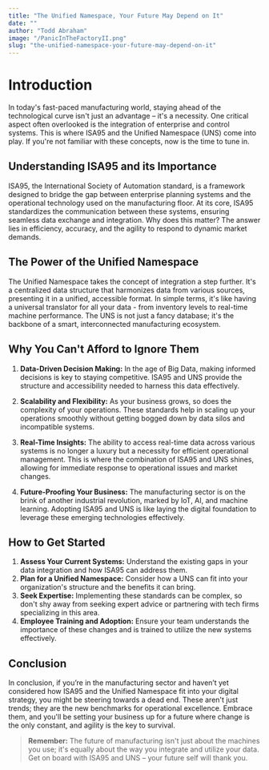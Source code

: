 ```yaml
---
title: "The Unified Namespace, Your Future May Depend on It"
date: ""
author: "Todd Abraham"
image: "/PanicInTheFactoryII.png"
slug: "the-unified-namespace-your-future-may-depend-on-it"
---
```


# Introduction

In today's fast-paced manufacturing world, staying ahead of the technological curve isn't just an advantage – it's a necessity. One critical aspect often overlooked is the integration of enterprise and control systems. This is where ISA95 and the Unified Namespace (UNS) come into play. If you're not familiar with these concepts, now is the time to tune in.

## Understanding ISA95 and its Importance

ISA95, the International Society of Automation standard, is a framework designed to bridge the gap between enterprise planning systems and the operational technology used on the manufacturing floor. At its core, ISA95 standardizes the communication between these systems, ensuring seamless data exchange and integration. Why does this matter? The answer lies in efficiency, accuracy, and the agility to respond to dynamic market demands.

## The Power of the Unified Namespace

The Unified Namespace takes the concept of integration a step further. It's a centralized data structure that harmonizes data from various sources, presenting it in a unified, accessible format. In simple terms, it's like having a universal translator for all your data - from inventory levels to real-time machine performance. The UNS is not just a fancy database; it's the backbone of a smart, interconnected manufacturing ecosystem.

## Why You Can't Afford to Ignore Them

1. **Data-Driven Decision Making:** In the age of Big Data, making informed decisions is key to staying competitive. ISA95 and UNS provide the structure and accessibility needed to harness this data effectively.

2. **Scalability and Flexibility:** As your business grows, so does the complexity of your operations. These standards help in scaling up your operations smoothly without getting bogged down by data silos and incompatible systems.

3. **Real-Time Insights:** The ability to access real-time data across various systems is no longer a luxury but a necessity for efficient operational management. This is where the combination of ISA95 and UNS shines, allowing for immediate response to operational issues and market changes.

4. **Future-Proofing Your Business:** The manufacturing sector is on the brink of another industrial revolution, marked by IoT, AI, and machine learning. Adopting ISA95 and UNS is like laying the digital foundation to leverage these emerging technologies effectively.

## How to Get Started

1. **Assess Your Current Systems:** Understand the existing gaps in your data integration and how ISA95 can address them.
2. **Plan for a Unified Namespace:** Consider how a UNS can fit into your organization's structure and the benefits it can bring.
3. **Seek Expertise:** Implementing these standards can be complex, so don't shy away from seeking expert advice or partnering with tech firms specializing in this area.
4. **Employee Training and Adoption:** Ensure your team understands the importance of these changes and is trained to utilize the new systems effectively.

## Conclusion

In conclusion, if you’re in the manufacturing sector and haven’t yet considered how ISA95 and the Unified Namespace fit into your digital strategy, you might be steering towards a dead end. These aren't just trends; they are the new benchmarks for operational excellence. Embrace them, and you'll be setting your business up for a future where change is the only constant, and agility is the key to survival.

> **Remember:** The future of manufacturing isn't just about the machines you use; it's equally about the way you integrate and utilize your data. Get on board with ISA95 and UNS – your future self will thank you.
